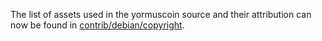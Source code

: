 The list of assets used in the yormuscoin source and their attribution can now be found in [contrib/debian/copyright](../contrib/debian/copyright).
